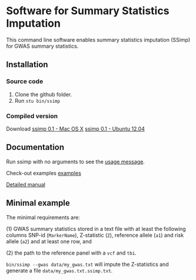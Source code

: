 [//]: ========================================
# Software for Summary Statistics Imputation
[//]: ========================================

This command line software enables summary statistics imputation (SSimp) for GWAS summary statistics.

## Installation
[//]: -------------------------------

### Source code
1. Clone the github folder. 
2. Run  `stu bin/ssimp`

### Compiled version
Download
[ssimp 0.1 - Mac OS X]()
[ssimp 0.1 - Ubuntu 12.04]()

## Documentation
[//]: -------------------------------
Run ssimp with no arguments to see the [usage message](https://github.com/sinarueeger/ssimp_software/blob/master/docu/usage.txt). 

Check-out examples [examples](https://github.com/sinarueeger/ssimp_software/blob/master/docu/examples.md)

[Detailed manual](https://github.com/sinarueeger/ssimp_software/blob/master/docu/usage.txt)

## Minimal example
[//]: -------------------------------
The minimal requirements are: 

(1) GWAS summary statistics stored in a text file with at least the following columns SNP-id (`MarkerName`), Z-statistic (`Z`), reference allele (`a1`) and risk allele (`a2`) and at least one row, and 

(2) the path to the reference panel with a `vcf` and `tbi`. 

`bin/ssimp --gwas data/my_gwas.txt` will impute the Z-statistics and generate a file `data/my_gwas.txt.ssimp.txt`.
